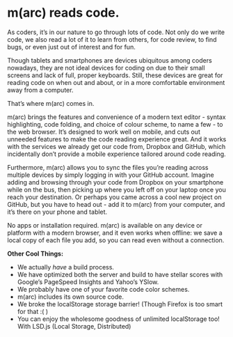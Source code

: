 # m(arc) reads code.

As coders, it’s in our nature to go through lots of code. Not only do we write
code, we also read a lot of it to learn from others, for code review, to find
bugs, or even just out of interest and for fun.

Though tablets and smartphones are devices ubiquitous among coders nowadays,
they are not ideal devices for coding on due to their small screens and lack of
full, proper keyboards. Still, these devices are great for reading code on when
out and about, or in a more comfortable environment away from a computer.

That’s where m(arc) comes in.

m(arc) brings the features and convenience of a modern text editor - syntax
highlighting, code folding, and choice of colour scheme, to name a few - to the
web browser. It’s designed to work well on mobile, and cuts out unneeded
features to make the code reading experience great. And it works with the
services we already get our code from, Dropbox and GitHub, which incidentally
don’t provide a mobile experience tailored around code reading.

Furthermore, m(arc) allows you to sync the files you’re reading across multiple
devices by simply logging in with your GitHub account. Imagine adding and
browsing through your code from Dropbox on your smartphone while on the bus,
then picking up where you left off on your laptop once you reach your
destination. Or perhaps you came across a cool new project on GitHub, but you
have to head out - add it to m(arc) from your computer, and it’s there on your
phone and tablet.

No apps or installation required. m(arc) is available on any device or platform
with a modern browser, and it even works when offline: we save a local copy of
each file you add, so you can read even without a connection.

**Other Cool Things:**

- We actually *have* a build process.
- We have optimized both the server and build to have stellar scores with
  Google’s PageSpeed Insights and Yahoo’s YSlow.
- We probably have one of your favorite code color schemes.
- m(arc) includes its own source code.
- We broke the localStorage storage barrier! (Though Firefox is too smart for that :( )
- You can enjoy the wholesome goodness of unlimited localStorage too! With
  LSD.js (Local Storage, Distributed)

